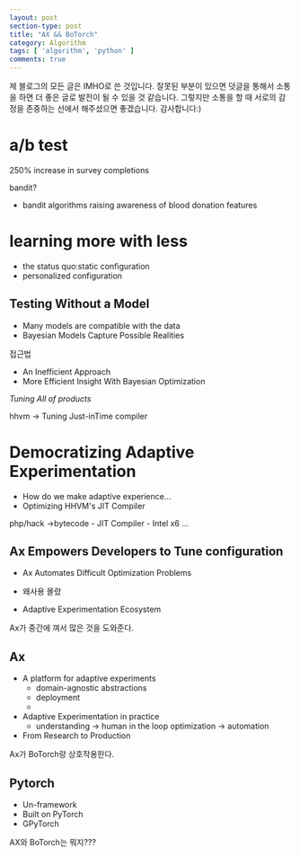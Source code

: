 ```yaml
---
layout: post
section-type: post
title: "AX && BoTorch"
category: Algorithm
tags: [ 'algorithm', 'python' ]
comments: true
---
```

제 블로그의 모든 글은 IMHO로 쓴 것입니다.
잘못된 부분이 있으면 덧글을 통해서 소통을 하면 더 좋은 글로 발전이 될 수 있을 것 같습니다.
그렇지만 소통을 할 때 서로의 감정을 존중하는 선에서 해주셨으면 좋겠습니다.
감사합니다:)

# a/b test
250% increase in survey completions

bandit?

- bandit algorithms
raising awareness of blood donation features

# learning more with less
- the status quo:static configuration
- personalized configuration

## Testing Without a Model
- Many models are compatible with the data
- Bayesian Models Capture Possible Realities

접근법
- An Inefficient Approach
- More Efficient Insight With Bayesian Optimization

*Tuning All of products*

hhvm -> Tuning Just-inTime compiler

# Democratizing Adaptive Experimentation
- How do we make adaptive experience...
- Optimizing HHVM's JIT Compiler

php/hack ->bytecode - JIT Compiler - Intel x6 ...

## Ax Empowers Developers to Tune configuration
- Ax Automates Difficult Optimization Problems
- 왜사용 몰랐

- Adaptive Experimentation Ecosystem

Ax가 중간에 껴서 많은 것을 도와준다.
## Ax
- A platform for adaptive experiments
  - domain-agnostic abstractions
  - deployment
  -
- Adaptive Experimentation in practice
  - understanding -> human in the loop optimization -> automation
- From Research to Production


Ax가 BoTorch랑 상호작용한다.
## Pytorch
- Un-framework
- Built on PyTorch
- GPyTorch

AX와
BoTorch는 뭐지???
